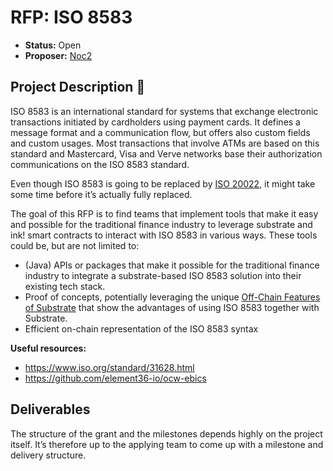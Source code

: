 # RFP: ISO 8583

* **Status:** Open
* **Proposer:** [Noc2](https://github.com/Noc2)

## Project Description :page_facing_up: 

ISO 8583 is an international standard for systems that exchange electronic transactions initiated by cardholders using payment cards. It defines a message format and a communication flow, but offers also custom fields and custom usages. Most transactions that involve ATMs are based on this standard and Mastercard, Visa and Verve networks base their authorization communications on the ISO 8583 standard. 

Even though ISO 8583 is going to be replaced by [ISO 20022](https://github.com/w3f/Grants-Program/blob/master/rfps/open/ISO_20022.md), it might take some time before it’s actually fully replaced.    

The goal of this RFP is to find teams that implement tools that make it easy and possible for the traditional finance industry to leverage substrate and ink! smart contracts to interact with ISO 8583 in various ways. These tools could be, but are not limited to:

- (Java) APIs or packages that make it possible for the traditional finance industry to integrate a substrate-based ISO 8583 solution into their existing tech stack.  
- Proof of concepts, potentially leveraging the unique [Off-Chain Features of Substrate](https://docs.substrate.io/v3/concepts/off-chain-features/) that show the advantages of using ISO 8583 together with Substrate.  
- Efficient on-chain representation of the ISO 8583 syntax 

**Useful resources:**
- https://www.iso.org/standard/31628.html 
- https://github.com/element36-io/ocw-ebics 

## Deliverables

The structure of the grant and the milestones depends highly on the project itself. It’s therefore up to the applying team to come up with a milestone and delivery structure. 
